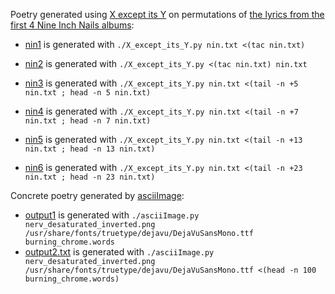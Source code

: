 Poetry generated using [X except its Y](../X_except_its_Y.py) on permutations of [the lyrics from the first 4 Nine Inch Nails albums](nin.txt):

* [nin1](nin1.txt) is generated with `./X_except_its_Y.py nin.txt <(tac nin.txt)`

* [nin2](nin2.txt) is generated with `./X_except_its_Y.py <(tac nin.txt) nin.txt`

* [nin3](nin3.txt) is generated with `./X_except_its_Y.py nin.txt <(tail -n +5 nin.txt ; head -n 5 nin.txt)`

* [nin4](nin4.txt) is generated with `./X_except_its_Y.py nin.txt <(tail -n +7 nin.txt ; head -n 7 nin.txt)`

* [nin5](nin5.txt) is generated with `./X_except_its_Y.py nin.txt <(tail -n +13 nin.txt ; head -n 13 nin.txt)`

* [nin6](nin6.txt) is generated with `./X_except_its_Y.py nin.txt <(tail -n +23 nin.txt ; head -n 23 nin.txt)`


Concrete poetry generated by [asciiImage](asciiImage.py):

* [output1](output1.png) is generated with `./asciiImage.py nerv_desaturated_inverted.png /usr/share/fonts/truetype/dejavu/DejaVuSansMono.ttf burning_chrome.words`
* [output2](output2.png)[.txt](output2.txt) is generated with `./asciiImage.py nerv_desaturated_inverted.png /usr/share/fonts/truetype/dejavu/DejaVuSansMono.ttf <(head -n 100 burning_chrome.words)`

